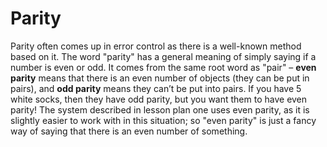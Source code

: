 # Parity

Parity often comes up in error control as there is a well-known method based on it. The word "parity" has a general meaning of simply saying if a number is even or odd. It comes from the same root word as "pair" – **even parity** means that there is an even number of objects (they can be put in pairs), and **odd parity** means they can’t be put into pairs. If you have 5 white socks, then they have odd parity, but you want them to have even parity! The system described in lesson plan one uses even parity, as it is slightly easier to work with in this situation; so "even parity" is just a fancy way of saying that there is an even number of something.